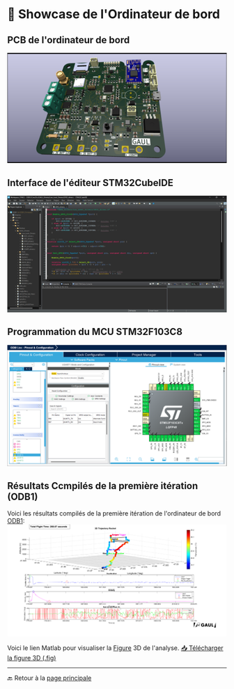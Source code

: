 # 🚀 **Showcase de l'Ordinateur de bord**

## **PCB de l'ordinateur de bord**
![ODB1](./Showcase/ODB1_PCB.png)

## **Interface de l'éditeur STM32CubeIDE**
![Interface](./Showcase/STM32_CubeIDE_interface.png)

## **Programmation du MCU STM32F103C8**
![Programmation du MCU](./Showcase/STM32_CubeIDE_MCU.png)

## **Résultats Ccmpilés de la première itération (ODB1)**
Voici les résultats compilés de la première itération de l'ordinateur de bord [ODB1](https://github.com/GAULAvionique2023-2024/ODB1_Firmware):
![Analyse](./Showcase/Rocket_Flight_Analysis.png)

Voici le lien Matlab pour visualiser la [Figure](./Showcase/ODB1_Data.fig) 3D de l'analyse.
<a href="./Showcase/ODB1_Data.fig" download="ODB1_Data.fig">📥 Télécharger la figure 3D (.fig)</a>

---

🔙 Retour à la [page principale](../README.md)
